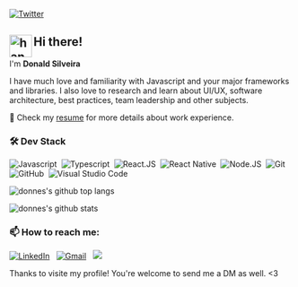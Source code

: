 <!--
**donnes/donnes** is a ✨ _special_ ✨ repository because its `README.md` (this file) appears on your GitHub profile.

Here are some ideas to get you started:

- 🔭 I’m currently working on ...
- 🌱 I’m currently learning ...
- 👯 I’m looking to collaborate on ...
- 🤔 I’m looking for help with ...
- 💬 Ask me about ...
- 📫 How to reach me: ...
- 😄 Pronouns: ...
- ⚡ Fun fact: ...
-->

[![Twitter](https://img.shields.io/twitter/follow/donaldsilveira?style=social)](https://twitter.com/intent/follow?screen_name=donaldsilveira)

## <img alt="handwavegif" src="https://user-images.githubusercontent.com/39513876/112366216-8cfe7400-8cfe-11eb-8116-7d3dbae20e97.gif" width='40' align="left"/> Hi there!

I'm **Donald Silveira**

I have much love and familiarity with Javascript and your major frameworks and libraries. I also love to research and learn about UI/UX, software architecture, best practices, team leadership and other subjects.

📄 Check my [resume](/docs/Donald-Resume.pdf) for more details about work experience.


### 🛠 Dev Stack

![Javascript](https://img.shields.io/badge/-JavaScript-05122A?style=flat&logo=javascript)&nbsp;
![Typescript](https://img.shields.io/badge/-TypeScript-05122A?style=flat&logo=typescript)&nbsp;
![React.JS](https://img.shields.io/badge/-React.JS-05122A?style=flat&logo=react)&nbsp;
![React Native](https://img.shields.io/badge/-React%20Native-05122A?style=flat&logo=react)&nbsp;
![Node.JS](https://img.shields.io/badge/-Node.JS-05122A?style=flat&logo=node.js)&nbsp;
![Git](https://img.shields.io/badge/-Git-05122A?style=flat&logo=git)&nbsp;
![GitHub](https://img.shields.io/badge/-GitHub-05122A?style=flat&logo=github)&nbsp;
![Visual Studio Code](https://img.shields.io/badge/-Visual%20Studio%20Code-05122A?style=flat&logo=visual-studio-code&logoColor=007ACC)&nbsp;


![donnes's github top langs](https://github-readme-stats.vercel.app/api/top-langs/?username=donnes&langs_count=10&layout=compact&theme=tokyonight)

![donnes's github stats](https://github-readme-stats.vercel.app/api?username=donnes&count_private=true&show_icons=true&theme=tokyonight&hide=contribs,stars)

### 📫 How to reach me:

<a href="https://www.linkedin.com/in/donaldsilveira/"><img alt="LinkedIn" src="https://img.shields.io/badge/LinkedIn%20-%230077B5.svg?&style=flat&logo=linkedin&logoColor=white"/></a> &nbsp;
<a href="mailto:donaldsilveira@gmail.com"><img alt="Gmail" src="https://img.shields.io/badge/Gmail-D14836?style=flat&logo=gmail&logoColor=white" /></a> &nbsp;
<a href="https://instagram.com/donaldsilveira"><img src="https://img.shields.io/badge/-@donaldsilveira-E4405F?style=flat&logo=Instagram&logoColor=white"/></a> &nbsp;

Thanks to visite my profile! You're welcome to send me a DM as well. <3
